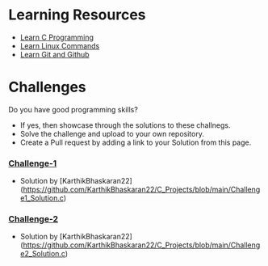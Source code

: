 # Learning Resources
* [Learn C Programming](C-Resources.md)
* [Learn Linux Commands](Linux-Resources.md)
* [Learn Git and Github](C-Resources.md)

# Challenges
Do you have good programming skills? 
- If yes, then showcase through the solutions to these challnegs.
- Solve the challenge and upload to your own repository.
- Create a Pull request by adding a link to your Solution from this page.

### [Challenge-1](challenge-1.md)
* Solution by [KarthikBhaskaran22] (https://github.com/KarthikBhaskaran22/C_Projects/blob/main/Challenge1_Solution.c)

### [Challenge-2](challenge-2.md)
* Solution by [KarthikBhaskaran22] (https://github.com/KarthikBhaskaran22/C_Projects/blob/main/Challenge2_Solution.c) 
